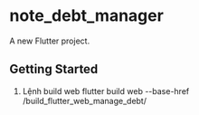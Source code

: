 # note_debt_manager

A new Flutter project.

## Getting Started


1. Lệnh build web
flutter build web --base-href /build_flutter_web_manage_debt/
